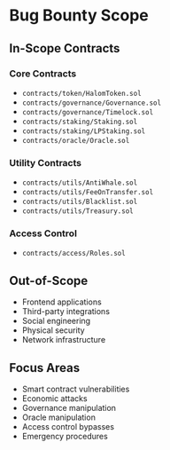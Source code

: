 # Bug Bounty Scope

## In-Scope Contracts

### Core Contracts
- `contracts/token/HalomToken.sol`
- `contracts/governance/Governance.sol`
- `contracts/governance/Timelock.sol`
- `contracts/staking/Staking.sol`
- `contracts/staking/LPStaking.sol`
- `contracts/oracle/Oracle.sol`

### Utility Contracts
- `contracts/utils/AntiWhale.sol`
- `contracts/utils/FeeOnTransfer.sol`
- `contracts/utils/Blacklist.sol`
- `contracts/utils/Treasury.sol`

### Access Control
- `contracts/access/Roles.sol`

## Out-of-Scope
- Frontend applications
- Third-party integrations
- Social engineering
- Physical security
- Network infrastructure

## Focus Areas
- Smart contract vulnerabilities
- Economic attacks
- Governance manipulation
- Oracle manipulation
- Access control bypasses
- Emergency procedures 